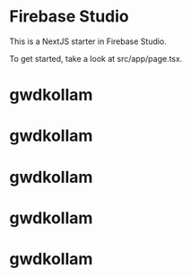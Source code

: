 # Firebase Studio

This is a NextJS starter in Firebase Studio.

To get started, take a look at src/app/page.tsx.
# gwdkollam
# gwdkollam
# gwdkollam
# gwdkollam
# gwdkollam
